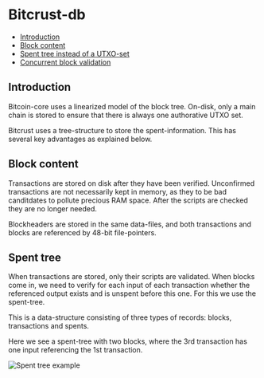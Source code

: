 
# Bitcrust-db

- [Introduction](#introduction)
- [Block content](#block_content)
- [Spent tree instead of a UTXO-set](#spent_tree)
- [Concurrent block validation](#spent_tree)

## Introduction

Bitcoin-core uses a linearized model of the block tree. On-disk, only a main chain 
is stored to ensure that there is always one authorative UTXO set.

Bitcrust uses a tree-structure to store the spent-information. This has several key
advantages as explained below.


## Block content

Transactions are stored on disk after they have been verified. 
Unconfirmed transactions are not necessarily kept in memory, as 
they to be bad canditdates to pollute precious RAM space. After the scripts
are checked they are no longer needed.

Blockheaders are stored in the same data-files, and both transactions
 and blocks are referenced by 48-bit file-pointers.
 
## Spent tree

When transactions are stored, only their scripts are validated. When blocks come in,
  we need to verify for each input of each transaction whether the referenced output exists and is unspent before
   this one. For this we use the spent-tree.
   
   This is a data-structure consisting of three types of records: blocks, transactions and spents.
   
   Here we see a spent-tree with two blocks, where the 3rd transaction has one input referencing the 1st transaction.
   
   
   ![Spent tree example](https://github.com/tomasvdw/bitcrust/blob/master/doc/spent-tree1.svg "Spent-tree example")